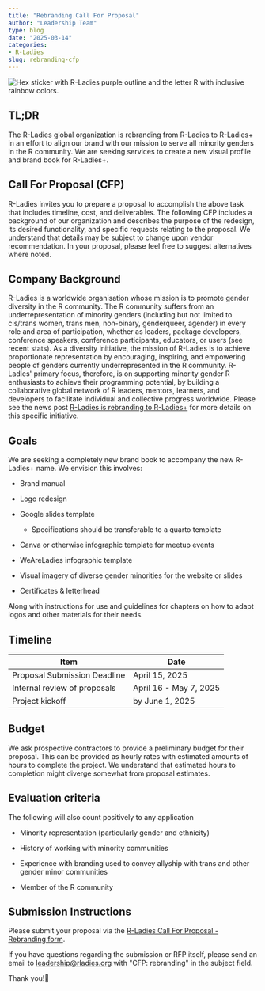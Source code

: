 ```yaml
---
title: "Rebranding Call For Proposal"
author: "Leadership Team"
type: blog
date: "2025-03-14"
categories: 
- R-Ladies
slug: rebranding-cfp
---
```


![Hex sticker with R-Ladies purple outline and the letter R with inclusive rainbow colors.](rainbow-inclusive.svg)

## TL;DR

The R-Ladies global organization is rebranding from R-Ladies to R-Ladies+ in an effort to align our brand with our mission to serve all minority genders in the R community.
We are seeking services to create a new visual profile and brand book for R-Ladies+.

## Call For Proposal (CFP)

R-Ladies invites you to prepare a proposal to accomplish the above task that includes timeline, cost, and deliverables.
The following CFP includes a background of our organization and describes the purpose of the redesign, its desired functionality, and specific requests relating to the proposal.
We understand that details may be subject to change upon vendor recommendation.
In your proposal, please feel free to suggest alternatives where noted.

## Company Background

R-Ladies is a worldwide organisation whose mission is to promote gender diversity in the R community.
The R community suffers from an underrepresentation of minority genders (including but not limited to cis/trans women, trans men, non-binary, genderqueer, agender) in every role and area of participation, whether as leaders, package developers, conference speakers, conference participants, educators, or users (see recent stats).
As a diversity initiative, the mission of R-Ladies is to achieve proportionate representation by encouraging, inspiring, and empowering people of genders currently underrepresented in the R community.
R-Ladies' primary focus, therefore, is on supporting minority gender R enthusiasts to achieve their programming potential, by building a collaborative global network of R leaders, mentors, learners, and developers to facilitate individual and collective progress worldwide.
Please see the news post [R-Ladies is rebranding to R-Ladies+](https://rladies.org/news/rebranding-announcement/) for more details on this specific initiative.

## Goals

We are seeking a completely new brand book to accompany the new R-Ladies+ name.
We envision this involves:

-   Brand manual

-   Logo redesign

-   Google slides template

    -   Specifications should be transferable to a quarto template

-   Canva or otherwise infographic template for meetup events

-   WeAreLadies infographic template

-   Visual imagery of diverse gender minorities for the website or slides

-   Certificates & letterhead

Along with instructions for use and guidelines for chapters on how to adapt logos and other materials for their needs.

## Timeline

| Item                         | Date                   |
|------------------------------|------------------------|
| Proposal Submission Deadline | April 15, 2025         |
| Internal review of proposals | April 16 - May 7, 2025 |
| Project kickoff              | by June 1, 2025        |

## Budget

We ask prospective contractors to provide a preliminary budget for their proposal.
This can be provided as hourly rates with estimated amounts of hours to complete the project.
We understand that estimated hours to completion might diverge somewhat from proposal estimates.

## Evaluation criteria

The following will also count positively to any application

-   Minority representation (particularly gender and ethnicity)

-   History of working with minority communities

-   Experience with branding used to convey allyship with trans and other gender minor communities

-   Member of the R community

## Submission Instructions

Please submit your proposal via the [R-Ladies Call For Proposal - Rebranding form](https://airtable.com/apphrsts5IruOEGJo/pagmZISNXBiAfDfpC/form).

If you have questions regarding the submission or RFP itself, please send an email to [leadership\@rladies.org](mailto:leadership@rladies.org) with "CFP: rebranding" in the subject field.

Thank you!💜
